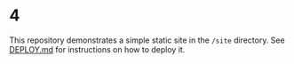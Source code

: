 # 4

This repository demonstrates a simple static site in the `/site` directory.
See [DEPLOY.md](DEPLOY.md) for instructions on how to deploy it.
